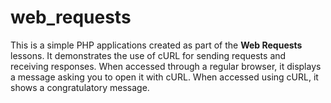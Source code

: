 # web_requests
This is a simple PHP applications created as part of the **Web Requests** lessons. It demonstrates the use of cURL for sending requests and receiving responses. When accessed through a regular browser, it displays a message asking you to open it with cURL. When accessed using cURL, it shows a congratulatory message.
